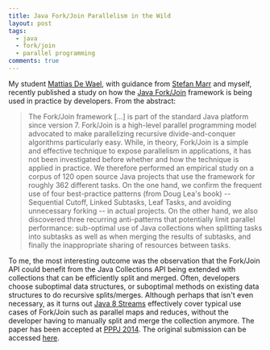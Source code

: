 ```yaml
---
title: Java Fork/Join Parallelism in the Wild
layout: post
tags:
  - java
  - fork/join
  - parallel programming
comments: true
---
```

My student [Mattias De Wael](http://soft.vub.ac.be/~madewael/), with guidance from [Stefan Marr](http://soft.vub.ac.be/~smarr/) and myself, recently published a study on how the [Java Fork/Join](http://docs.oracle.com/javase/tutorial/essential/concurrency/forkjoin.html) framework is being used in practice by developers. From the abstract:

> The Fork/Join framework [...] is part of the standard Java platform since version 7\. Fork/Join is a high-level parallel programming model advocated to make parallelizing recursive divide-and-conquer algorithms particularly easy. While, in theory, Fork/Join is a simple and effective technique to expose parallelism in applications, it has not been investigated before whether and how the technique is applied in practice. We therefore performed an empirical study on a corpus of 120 open source Java projects that use the framework for roughly 362 different tasks. On the one hand, we confirm the frequent use of four best-practice patterns (from Doug Lea's book) -- Sequential Cutoff, Linked Subtasks, Leaf Tasks, and avoiding unnecessary forking -- in actual projects. On the other hand, we also discovered three recurring anti-patterns that potentially limit parallel performance: sub-optimal use of Java collections when splitting tasks into subtasks as well as when merging the results of subtasks, and finally the inappropriate sharing of resources between tasks.

To me, the most interesting outcome was the observation that the Fork/Join API could benefit from the Java Collections API being extended with collections that can be efficiently split and merged. Often, developers choose suboptimal data structures, or suboptimal methods on existing data structures to do recursive splits/merges. Although perhaps that isn't even necessary, as it turns out [Java 8 Streams](http://docs.oracle.com/javase/8/docs/api/java/util/stream/package-summary.html) effectively cover typical use cases of Fork/Join such as parallel maps and reduces, without the developer having to manually split and merge the collection anymore. The paper has been accepted at [PPPJ 2014](http://www.pppj2014.uck.pk.edu.pl/). The original submission can be accessed [here](http://soft.vub.ac.be/Publications/2014/vub-soft-tr-14-08.pdf).